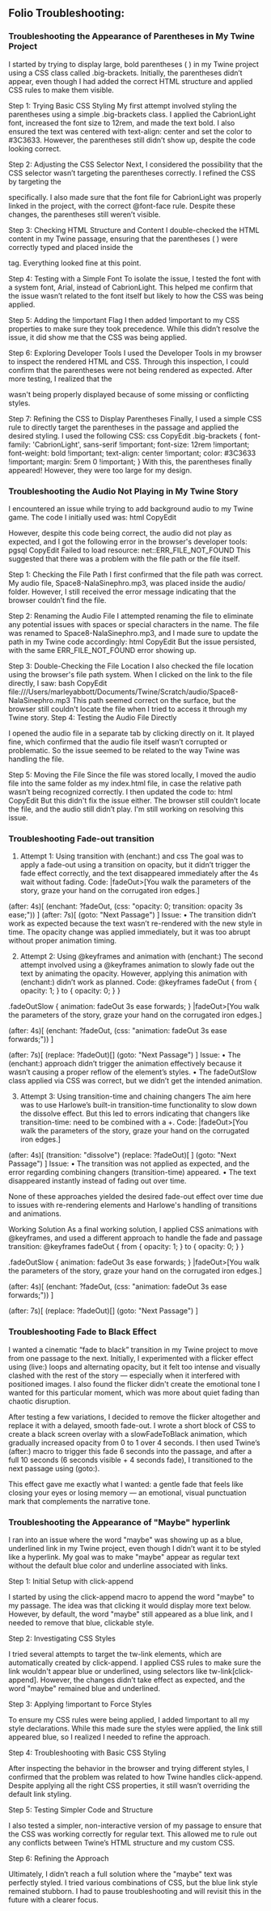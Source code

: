 ## Folio Troubleshooting:

### Troubleshooting the Appearance of Parentheses in My Twine Project

I started by trying to display large, bold parentheses ( ) in my Twine project using a CSS class called .big-brackets. Initially, the parentheses didn’t appear, even though I had added the correct HTML structure and applied CSS rules to make them visible.

Step 1: Trying Basic CSS Styling
My first attempt involved styling the parentheses using a simple .big-brackets class. I applied the CabrionLight font, increased the font size to 12rem, and made the text bold. I also ensured the text was centered with text-align: center and set the color to #3C3633. However, the parentheses still didn’t show up, despite the code looking correct.

Step 2: Adjusting the CSS Selector
Next, I considered the possibility that the CSS selector wasn’t targeting the parentheses correctly. I refined the CSS by targeting the <div class="big-brackets"> specifically. I also made sure that the font file for CabrionLight was properly linked in the project, with the correct @font-face rule.
Despite these changes, the parentheses still weren’t visible.

Step 3: Checking HTML Structure and Content
I double-checked the HTML content in my Twine passage, ensuring that the parentheses ( ) were correctly typed and placed inside the <div class="big-brackets"> tag. Everything looked fine at this point.

Step 4: Testing with a Simple Font
To isolate the issue, I tested the font with a system font, Arial, instead of CabrionLight. This helped me confirm that the issue wasn’t related to the font itself but likely to how the CSS was being applied.

Step 5: Adding the !important Flag
I then added !important to my CSS properties to make sure they took precedence. While this didn’t resolve the issue, it did show me that the CSS was being applied.

Step 6: Exploring Developer Tools
I used the Developer Tools in my browser to inspect the rendered HTML and CSS. Through this inspection, I could confirm that the parentheses were not being rendered as expected. After more testing, I realized that the <div class="big-brackets"> wasn't being properly displayed because of some missing or conflicting styles.

Step 7: Refining the CSS to Display Parentheses
Finally, I used a simple CSS rule to directly target the parentheses in the passage and applied the desired styling. I used the following CSS:
css
CopyEdit
.big-brackets {
  font-family: 'CabrionLight', sans-serif !important;
  font-size: 12rem !important;
  font-weight: bold !important;
  text-align: center !important;
  color: #3C3633 !important;
  margin: 5rem 0 !important;
}
With this, the parentheses finally appeared! However, they were too large for my design.

### Troubleshooting the Audio Not Playing in My Twine Story
I encountered an issue while trying to add background audio to my Twine game. The code I initially used was:
html
CopyEdit
<audio id="background-audio" loop autoplay>
  <source src="audio/Space8-NalaSinephro.mp3" type="audio/mpeg">
  Your browser does not support the audio element.
</audio>

However, despite this code being correct, the audio did not play as expected, and I got the following error in the browser's developer tools:
pgsql
CopyEdit
Failed to load resource: net::ERR_FILE_NOT_FOUND
This suggested that there was a problem with the file path or the file itself.

Step 1: Checking the File Path
I first confirmed that the file path was correct. My audio file, Space8-NalaSinephro.mp3, was placed inside the audio/ folder. However, I still received the error message indicating that the browser couldn’t find the file.

Step 2: Renaming the Audio File
I attempted renaming the file to eliminate any potential issues with spaces or special characters in the name. The file was renamed to Space8-NalaSinephro.mp3, and I made sure to update the path in my Twine code accordingly:
html
CopyEdit
<audio id="background-audio" loop autoplay>
  <source src="audio/Space8-NalaSinephro.mp3" type="audio/mpeg">
  Your browser does not support the audio element.
</audio>
But the issue persisted, with the same ERR_FILE_NOT_FOUND error showing up.

Step 3: Double-Checking the File Location
I also checked the file location using the browser's file path system. When I clicked on the link to the file directly, I saw:
bash
CopyEdit
file:///Users/marleyabbott/Documents/Twine/Scratch/audio/Space8-NalaSinephro.mp3
This path seemed correct on the surface, but the browser still couldn't locate the file when I tried to access it through my Twine story.
Step 4: Testing the Audio File Directly

I opened the audio file in a separate tab by clicking directly on it. It played fine, which confirmed that the audio file itself wasn’t corrupted or problematic. So the issue seemed to be related to the way Twine was handling the file.

Step 5: Moving the File
Since the file was stored locally, I moved the audio file into the same folder as my index.html file, in case the relative path wasn’t being recognized correctly.
I then updated the code to:
html
CopyEdit
<audio id="background-audio" loop autoplay>
  <source src="Space8-NalaSinephro.mp3" type="audio/mpeg">
  Your browser does not support the audio element.
</audio>
But this didn't fix the issue either. The browser still couldn’t locate the file, and the audio still didn’t play. I'm still working on resolving this issue. 

### Troubleshooting Fade-out transition
1. Attempt 1: Using transition with (enchant:) and css
The goal was to apply a fade-out using a transition on opacity, but it didn’t trigger the fade effect correctly, and the text disappeared immediately after the 4s wait without fading.
Code:
|fadeOut>[You walk the parameters of the story, graze your hand on the corrugated iron edges.]

(after: 4s)[
  (enchant: ?fadeOut, (css: "opacity: 0; transition: opacity 3s ease;"))
]
(after: 7s)[
  (goto: "Next Passage")
]
Issue:
•	The transition didn’t work as expected because the text wasn’t re-rendered with the new style in time. The opacity change was applied immediately, but it was too abrupt without proper animation timing.
 
2. Attempt 2: Using @keyframes and animation with (enchant:)
The second attempt involved using a @keyframes animation to slowly fade out the text by animating the opacity. However, applying this animation with (enchant:) didn’t work as planned.
Code:
@keyframes fadeOut {
  from { opacity: 1; }
  to { opacity: 0; }
}

.fadeOutSlow {
  animation: fadeOut 3s ease forwards;
}
|fadeOut>[You walk the parameters of the story, graze your hand on the corrugated iron edges.]

(after: 4s)[
  (enchant: ?fadeOut, (css: "animation: fadeOut 3s ease forwards;"))
]

(after: 7s)[
  (replace: ?fadeOut)[]
  (goto: "Next Passage")
]
Issue:
•	The (enchant:) approach didn’t trigger the animation effectively because it wasn’t causing a proper reflow of the element’s styles.
•	The fadeOutSlow class applied via CSS was correct, but we didn’t get the intended animation.
 
3. Attempt 3: Using transition-time and chaining changers
The aim here was to use Harlowe’s built-in transition-time functionality to slow down the dissolve effect. But this led to errors indicating that changers like transition-time: need to be combined with a +.
Code:
|fadeOut>[You walk the parameters of the story, graze your hand on the corrugated iron edges.]

(after: 4s)[
  (transition: "dissolve") 
  (replace: ?fadeOut)[ ]
  (goto: "Next Passage")
]
Issue:
•	The transition was not applied as expected, and the error regarding combining changers (transition-time) appeared.
•	The text disappeared instantly instead of fading out over time.
 
None of these approaches yielded the desired fade-out effect over time due to issues with re-rendering elements and Harlowe's handling of transitions and animations.
 
Working Solution
As a final working solution, I applied CSS animations with @keyframes, and used a different approach to handle the fade and passage transition:
@keyframes fadeOut {
  from { opacity: 1; }
  to { opacity: 0; }
}

.fadeOutSlow {
  animation: fadeOut 3s ease forwards;
}
|fadeOut>[<span class="fade-target">You walk the parameters of the story, graze your hand on the corrugated iron edges.</span>]

(after: 4s)[
  (enchant: ?fadeOut, (css: "animation: fadeOut 3s ease forwards;"))
]

(after: 7s)[
  (replace: ?fadeOut)[]
  (goto: "Next Passage")
]
### Troubleshooting Fade to Black Effect 

I wanted a cinematic “fade to black” transition in my Twine project to move from one passage to the next. Initially, I experimented with a flicker effect using (live:) loops and alternating opacity, but it felt too intense and visually clashed with the rest of the story — especially when it interfered with positioned images. I also found the flicker didn't create the emotional tone I wanted for this particular moment, which was more about quiet fading than chaotic disruption.

After testing a few variations, I decided to remove the flicker altogether and replace it with a delayed, smooth fade-out. I wrote a short block of CSS to create a black screen overlay with a slowFadeToBlack animation, which gradually increased opacity from 0 to 1 over 4 seconds. I then used Twine’s (after:) macro to trigger this fade 6 seconds into the passage, and after a full 10 seconds (6 seconds visible + 4 seconds fade), I transitioned to the next passage using (goto:).

This effect gave me exactly what I wanted: a gentle fade that feels like closing your eyes or losing memory — an emotional, visual punctuation mark that complements the narrative tone.

### Troubleshooting the Appearance of "Maybe" hyperlink

I ran into an issue where the word "maybe" was showing up as a blue, underlined link in my Twine project, even though I didn’t want it to be styled like a hyperlink. My goal was to make "maybe" appear as regular text without the default blue color and underline associated with links.

Step 1: Initial Setup with click-append

I started by using the click-append macro to append the word "maybe" to my passage. The idea was that clicking it would display more text below. However, by default, the word "maybe" still appeared as a blue link, and I needed to remove that blue, clickable style.

Step 2: Investigating CSS Styles

I tried several attempts to target the tw-link elements, which are automatically created by click-append. I applied CSS rules to make sure the link wouldn't appear blue or underlined, using selectors like tw-link[click-append]. However, the changes didn’t take effect as expected, and the word "maybe" remained blue and underlined.

Step 3: Applying !important to Force Styles

To ensure my CSS rules were being applied, I added !important to all my style declarations. While this made sure the styles were applied, the link still appeared blue, so I realized I needed to refine the approach.

Step 4: Troubleshooting with Basic CSS Styling

After inspecting the behavior in the browser and trying different styles, I confirmed that the problem was related to how Twine handles click-append. Despite applying all the right CSS properties, it still wasn’t overriding the default link styling.

Step 5: Testing Simpler Code and Structure

I also tested a simpler, non-interactive version of my passage to ensure that the CSS was working correctly for regular text. This allowed me to rule out any conflicts between Twine’s HTML structure and my custom CSS.

Step 6: Refining the Approach

Ultimately, I didn’t reach a full solution where the "maybe" text was perfectly styled. I tried various combinations of CSS, but the blue link style remained stubborn. I had to pause troubleshooting and will revisit this in the future with a clearer focus.
